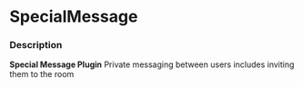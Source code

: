 # SpecialMessage


### Description

**Special Message Plugin** Private messaging between users includes inviting them to the room
